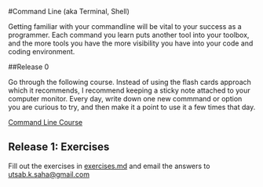 #Command Line (aka Terminal, Shell)

Getting familiar with your commandline will be vital to your success as a programmer.  Each command you learn puts another tool into your toolbox, and the more tools you have the more visibility you have into your code and coding environment. 


##Release 0

Go through the following course.  Instead of using the flash cards approach which it recommends, I recommend keeping a sticky note attached to your computer monitor.  Every day, write down one new commmand or option you are curious to try, and then make it a point to use it a few times that day. 

[Command Line Course](http://cli.learncodethehardway.org/book/) 



## Release 1: Exercises

Fill out the exercises in [exercises.md](./exercises.md) and email the answers to utsab.k.saha@gmail.com



